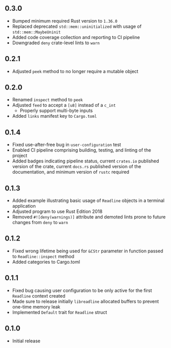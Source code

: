 0.3.0
-----
- Bumped minimum required Rust version to `1.36.0`
- Replaced deprecated `std::mem::uninitialized` with usage of
  `std::mem::MaybeUninit`
- Added code coverage collection and reporting to CI pipeline
- Downgraded `deny` crate-level lints to `warn`


0.2.1
-----
- Adjusted `peek` method to no longer require a mutable object


0.2.0
-----
- Renamed `inspect` method to `peek`
- Adjusted `feed` to accept a `[u8]` instead of a `c_int`
  - Properly support multi-byte inputs
- Added `links` manifest key to `Cargo.toml`


0.1.4
-----
- Fixed use-after-free bug in `user-configuration` test
- Enabled CI pipeline comprising building, testing, and linting of the
  project
- Added badges indicating pipeline status, current `crates.io` published
  version of the crate, current `docs.rs` published version of the
  documentation, and minimum version of `rustc` required


0.1.3
-----
- Added example illustrating basic usage of `Readline` objects in a
  terminal application
- Adjusted program to use Rust Edition 2018
- Removed `#![deny(warnings)]` attribute and demoted lints prone to
  future changes from `deny` to `warn`


0.1.2
-----
- Fixed wrong lifetime being used for `&CStr` parameter in function
  passed to `Readline::inspect` method
- Added categories to Cargo.toml


0.1.1
-----
- Fixed bug causing user configuration to be only active for the first
  `Readline` context created
- Made sure to release initially `libreadline` allocated buffers to
  prevent one-time memory leak
- Implemented `Default` trait for `Readline` struct


0.1.0
-----
- Initial release
